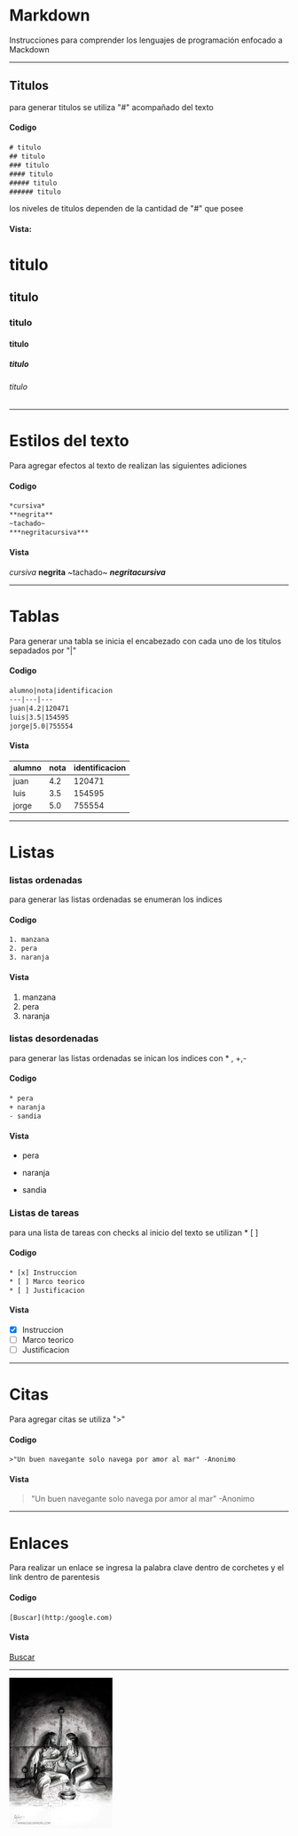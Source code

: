# Markdown
Instrucciones para comprender los lenguajes de programación enfocado a Mackdown
***
## Titulos
para generar titulos se utiliza "#" acompañado del texto 

#### Codigo
~~~
# titulo
## titulo
### titulo
#### titulo
##### titulo
###### titulo
~~~
los niveles de titulos dependen de la cantidad de "#" que posee
#### Vista:

# titulo
## titulo
### titulo
#### titulo
##### titulo
###### titulo

***
# Estilos del texto

Para agregar efectos al texto de realizan las siguientes adiciones
#### Codigo
~~~
*cursiva*
**negrita**
~tachado~
***negritacursiva***
~~~
#### Vista
*cursiva*
**negrita**
~tachado~
***negritacursiva***

***
# Tablas
Para generar una tabla se inicia el encabezado con cada uno de los titulos sepadados por "|"
#### Codigo
~~~
alumno|nota|identificacion
---|---|---
juan|4.2|120471    
luis|3.5|154595
jorge|5.0|755554
~~~
#### Vista

alumno|nota|identificacion
---|---|---
juan|4.2|120471    
luis|3.5|154595
jorge|5.0|755554

***
# Listas
### listas ordenadas
para generar las listas ordenadas se enumeran los indices

#### Codigo
~~~
1. manzana
2. pera
3. naranja
~~~
#### Vista
1. manzana
2. pera
3. naranja
### listas desordenadas
para generar las listas ordenadas se inican los indices con * , +,-

#### Codigo
~~~
* pera
+ naranja
- sandia
~~~
#### Vista
* pera
+ naranja
- sandia
### Listas de tareas
para una lista de tareas con checks al inicio del texto se utilizan * [ ]
#### Codigo
~~~
* [x] Instruccion
* [ ] Marco teorico
* [ ] Justificacion
~~~
#### Vista
* [x] Instruccion
* [ ] Marco teorico
* [ ] Justificacion
***
# Citas
Para agregar citas se utiliza ">"
#### Codigo
~~~
>"Un buen navegante solo navega por amor al mar" -Anonimo
~~~
#### Vista
>"Un buen navegante solo navega por amor al mar" -Anonimo

***
# Enlaces
Para realizar un enlace se ingresa la palabra clave dentro de corchetes y el link dentro de parentesis
#### Codigo
~~~
[Buscar](http:/google.com)
~~~
#### Vista
[Buscar](http:/google.com)

*** 

![img](img/images.jpg "cambaral")
